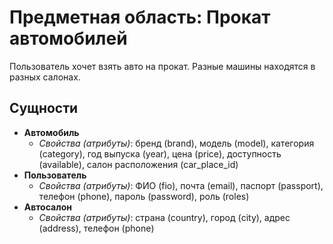 # Предметная область: Прокат автомобилей

Пользователь хочет взять авто на прокат. Разные машины находятся в разных салонах.

## Сущности
- **Автомобиль**
  - *Свойства (атрибуты)*: бренд (brand), модель (model), категория (category), год выпуска (year), цена (price), доступность (available), салон расположения (car_place_id)
- **Пользователь**
  - *Свойства (атрибуты)*: ФИО (fio), почта (email), паспорт (passport), телефон (phone), пароль (password), роль (roles)
- **Автосалон**
  - *Свойства (атрибуты)*: страна (country), город (city), адрес (address), телефон (phone)
